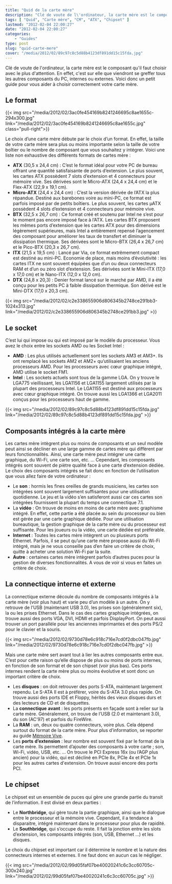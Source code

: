 ```yaml
---
title: "Quid de la carte mère"
description: "Clé de voute de l\'ordinateur, la carte mère est le composant qu\'il faut choisir avec le plus d\'attention car elle relie tous les composants de votre PC."
tags: [ "Quid", "Carte mère", "CM", "ATX", "Chipset" ]
lastmod: "2012-02-04 22:00:27"
date: "2012-02-04 22:00:27"
categories:
    - "Guides"
type: post
slug: "quid-carte-mere"
cover: "/media/2012/02/89c97c8c5d88b4123df891dd15c15fda.jpg"
---
```


Clé de voute de l'ordinateur, la carte mère est le composant qu'il faut choisir avec le plus d'attention. En effet, c'est sur elle que viendront se greffer tous les autres composants du PC, internes ou externes. Voici donc un petit guide pour vous aider à choisir correctement votre carte mère.

## Le format

{{< img src="/media/2012/02/3ac0fe454169b8241246695c8ae1655c-294x300.jpg" link="/media/2012/02/3ac0fe454169b8241246695c8ae1655c.jpg" class="pull-right">}}

Le choix d’une carte mère débute par le choix d’un format. En effet, la taille de votre carte mère sera plus ou moins importante selon la taille de votre boîtier ou le nombre de composant que vous souhaitez y intégrer. Voici une liste non exhaustive des différents formats de cartes mère :

- **ATX** (30,5 x 24,4 cm) : C’est le format idéal pour votre PC de bureau offrant une quantité satisfaisante de ports d’extension. Le plus souvent, les cartes ATX possèdent 7 slots d’extension et 4 connecteurs pour mémoire vive. Ses dérivées sont le Micro-ATX (24,4 x 24,4 cm) et le Flex-ATX (22,9 x 19,1 cm).
- **Micro-ATX** (24,4 x 24,4 cm) : C’est la version dérivée de l’ATX la plus répandue. Destiné aux barebones voire au mini-PC, ce format est parfois imposé par de petits boîtiers. Le plus souvent, les cartes µATX possèdent 4 slots d’extension et 4 connecteurs pour mémoire vive.
- **BTX** (32,5 x 26,7 cm) : Ce format créé et soutenu par Intel ne s’est pour le moment pas encore imposé face à l’ATX. Les cartes BTX proposent les mêmes ports d’extension que les cartes ATX pour des dimensions légèrement supérieures, mais Intel a entièrement repensé l’agencement des composant pour améliorer les taux de transfert et diminuer la dissipation thermique. Ses dérivées sont le Micro-BTX (26,4 x 26,7 cm) et le Pico-BTX (20,3 x 26,7 cm).
- **ITX** (21,5 x 19,5 cm) : Lancé par Via, ce format extrêmement compact est destiné au mini-PC. Economie de place, mais moins d’évolutivité : les cartes ITX ne sont souvent équipées que d’un ou deux connecteurs RAM et d’un ou zéro slot d’extension. Ses dérivées sont le Mini-ITX (17,0 x 17,0 cm) et le Nano-ITX (12,0 x 12,0 cm).
- **DTX** (24,8 x 20,3) : Denier format lancé sur le marché par AMD, il a été conçu pour les petits PC à faible dissipation thermique. Son dérivé est le Mini-DTX (17,0 x 20,3 cm).

{{< img src="/media/2012/02/c2e338655906d806345b2748ce291bb3-1024x313.jpg" link="/media/2012/02/c2e338655906d806345b2748ce291bb3.jpg" >}}

## Le socket

C’est lui qui impose ou qui est imposé par le modèle du processeur. Vous avez le choix entre les sockets AMD ou les Socket Intel :

- **AMD** : Les plus utilisés actuellement sont les sockets AM3 et AM3+. Ils ont remplacé les sockets AM2 et AM2+ qu’utilisaient les anciens processeurs AMD. Pour les processeurs avec cœur graphique intégré, AMD utilise le socket FM1.
- **Intel** : Les sockets actuels sont tous de la gamme LGA. On y trouve le LGA775 vieillissant, les LGA1156 et LGA1155 largement utilisés par la plupart des processeurs Intel. Le LGA1155 est destiné aux processeurs avec cœur graphique intégré. On trouve aussi les LGA1366 et LGA2011 conçus pour les processeurs haut de gamme.

{{< img src="/media/2012/02/89c97c8c5d88b4123df891dd15c15fda.jpg" link="/media/2012/02/89c97c8c5d88b4123df891dd15c15fda.jpg" >}}

## Composants intégrés à la carte mère

Les cartes mère intègrent plus ou moins de composants et un seul modèle peut ainsi se décliner en une large gamme de cartes mère qui diffèrent par leurs fonctionnalités. Ainsi, une carte mère peut intégrer une carte graphique, du Wi-Fi, une carte son, etc. …
Cependant, les composants intégrés sont souvent de piètre qualité face à une carte d’extension dédiée. Le choix des composants intégrés se fait donc en fonction de l’utilisation que vous allez faire de votre ordinateur :

- Le **son** : hormis les fines oreilles de grands musiciens, les cartes son intégrées sont souvent largement suffisantes pour une utilisation quotidienne. Le jeu et la vidéo s’en satisferont aussi car ces cartes son intégrées fournissent la plupart du temps une connectique 7.1.
- La **vidéo** : On trouve de moins en moins de carte mère avec graphisme intégré. En effet, cette partie a été placée au sein du processeur ou bien est gérée par une carte graphique dédiée. Pour une utilisation bureautique, la gestion graphique de la carte mère ou du processeur est suffisante. Pour les joueurs ou la vidéo, une carte dédiée est préférable.
- **Internet** : Toutes les cartes mère intègrent un ou plusieurs ports Ethernet. Parfois, il se peut qu’une carte mère propose aussi du Wi-Fi intégré, mais je ne vous conseille pas d’en faire un critère de choix, quitte à acheter une solution Wi-Fi par la suite.
- **Autre** : certaines cartes mère intègrent parfois d’autres puces pour la gestion de diverses fonctionnalités. A vous de voir si vous en faites un critère de choix.


## La connectique interne et externe

La connectique externe découle du nombre de composants intégrés à la carte mère (voir plus haut) et varie peu d’un modèle à un autre. On y retrouve de l’USB (maintenant USB 3.0), les prises son (généralement six), la ou les prises Ethernet. Dans le cas des cartes graphique intégrées, on trouve aussi des ports VGA, DVI, HDMI et parfois DisplayPort. On peut aussi trouver un port parallèle pour les anciennes imprimantes et des ports PS/2 pour le clavier et la souris.

{{< img src="/media/2012/02/9730d78e6c918c716e7cd0f2dbc047fb.jpg" link="/media/2012/02/9730d78e6c918c716e7cd0f2dbc047fb.jpg" >}}

Mais une carte mère sert avant tout à lier les autres composants entre eux. C’est pour cette raison qu’elle dispose de plus ou moins de ports internes, en fonction de son format et de son chipset (voir plus bas). Ces ports internes rendent la carte mère plus ou moins évolutive et sont donc un important critère de choix.

- Les **disques** : on doit retrouver des ports S-ATA, maintenant largement rependu. Le S-ATA II est à préférer, voire du S-ATA 3.0 plus rapide. On trouve aussi des ports IDE et Floppy, hérités des vieux disques durs et des lecteurs de CD et de disquettes.
- La **connectique** **avant** : les ports présents en façade sont à relier sur la carte mère. Généralement, on trouve de l’USB (2.0 et maintenant 3.0), du son (AC’97) et parfois du FireWire.
- La **RAM** : un, deux ou quatre connecteurs, voire plus. Cela dépend surtout du format de la carte mère. Pour plus d’information, se reporter au guide [Mémoire Vive](http://tuto-wibb.krafft.ovh/?p=20120124).
- Les **ports** **d’extension** : leur nombre est souvent fixé par le format de la carte mère. Ils permettent d’ajouter des composants à votre carte ; son, Wi-Fi, vidéo, USB, etc. … On trouve le PCI Express 16x (ou l’AGP plus ancien) pour la vidéo, qui est décliné en PCIe 8x, PCIe 4x et PCIe 1x pour les autres cartes d'extension. On trouve aussi encore des ports PCI.


## Le chipset

Le chipset est un ensemble de puces qui gère une grande partie du transit de l’information. Il est divisé en deux parties :

- Le **Northbridge**, qui gère toute la partie graphique, ainsi que le dialogue entre le processeur et la mémoire vive. Cependant, il a tendance à disparaitre, intégré maintenant dans le processeur pour plus de rapidité.
- Le **Southbridge**, qui s’occupe du reste. Il fait la jonction entre les slots d’extension, les composants intégrés (son, USB, Ethernet …) et les disques.

Le choix du chipset est important car il détermine le nombre et la nature des connecteurs internes et externes. Il ne faut donc en aucun cas le négliger.

{{< img src="/media/2012/02/99d05faf07be40020241c6c3cc60705c-300x240.jpg" link="/media/2012/02/99d05faf07be40020241c6c3cc60705c.jpg" >}}
